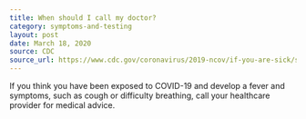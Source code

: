 ```yaml
---
title: When should I call my doctor?
category: symptoms-and-testing
layout: post
date: March 18, 2020
source: CDC
source_url: https://www.cdc.gov/coronavirus/2019-ncov/if-you-are-sick/steps-when-sick.html
---
```


 If you think you have been exposed to COVID-19 and develop a fever and symptoms, such as cough or difficulty breathing, call your healthcare provider for medical advice.